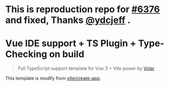 # This is reproduction repo for [#6376](https://github.com/vitejs/vite/issues/6376) and fixed, Thanks [@ydcjeff](https://github.com/ydcjeff) .

# Vue IDE support + TS Plugin + Type-Checking on build

> Full TypeScript support template for Vue 3 + Vite power by [Volar](https://github.com/johnsoncodehk/volar)

This template is modify from [vite/create-app](https://github.com/vitejs/vite/tree/main/packages/create-app/template-vue-ts).
